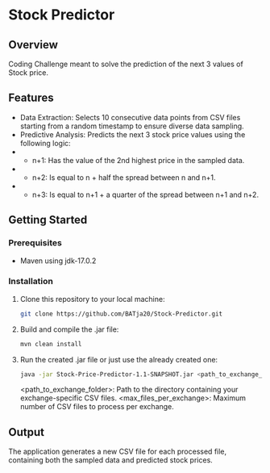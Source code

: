 # Stock Predictor

## Overview
Coding Challenge meant to solve the prediction of the next 3 values of Stock price.

## Features
- Data Extraction: Selects 10 consecutive data points from CSV files starting from a random timestamp to ensure diverse data sampling.
- Predictive Analysis: Predicts the next 3 stock price values using the following logic:
- - n+1: Has the value of the 2nd highest price in the sampled data.
- - n+2: Is equal to n + half the spread between n and n+1.
- - n+3: Is equal to n+1 + a quarter of the spread between n+1 and n+2.

## Getting Started

### Prerequisites
- Maven using jdk-17.0.2

### Installation
1. Clone this repository to your local machine:
   ```bash
   git clone https://github.com/BATja20/Stock-Predictor.git
2. Build and compile the .jar file:
   ```bash
   mvn clean install
3. Run the created .jar file or just use the already created one:
   ```bash
   java -jar Stock-Price-Predictor-1.1-SNAPSHOT.jar <path_to_exchange_folder> <max_files_per_exchange>
   ```
   <path_to_exchange_folder>: Path to the directory containing your exchange-specific CSV files.
   <max_files_per_exchange>: Maximum number of CSV files to process per exchange.

## Output
The application generates a new CSV file for each processed file, containing both the sampled data and predicted stock prices.


    